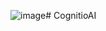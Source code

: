 ![image](https://github.com/user-attachments/assets/dbda6e53-1fcd-4135-bed7-3c61ee63962d)# CognitioAI
